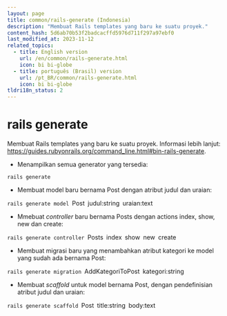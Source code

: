 ```yaml
---
layout: page
title: common/rails-generate (Indonesia)
description: "Membuat Rails templates yang baru ke suatu proyek."
content_hash: 5d6ab70b53f2badcacffd5976d711f297a97ebf0
last_modified_at: 2023-11-12
related_topics:
  - title: English version
    url: /en/common/rails-generate.html
    icon: bi bi-globe
  - title: português (Brasil) version
    url: /pt_BR/common/rails-generate.html
    icon: bi bi-globe
tldri18n_status: 2
---
```

# rails generate

Membuat Rails templates yang baru ke suatu proyek.
Informasi lebih lanjut: <https://guides.rubyonrails.org/command_line.html#bin-rails-generate>.

- Menampilkan semua generator yang tersedia:

`rails generate`

- Membuat model baru bernama Post dengan atribut judul dan uraian:

`rails generate model `<span class="tldr-var badge badge-pill bg-dark-lm bg-white-dm text-white-lm text-dark-dm font-weight-bold">Post</span>` `<span class="tldr-var badge badge-pill bg-dark-lm bg-white-dm text-white-lm text-dark-dm font-weight-bold">judul:string</span>` `<span class="tldr-var badge badge-pill bg-dark-lm bg-white-dm text-white-lm text-dark-dm font-weight-bold">uraian:text</span>

- Mmebuat _controller_ baru bernama Posts dengan actions index, show, new dan create:

`rails generate controller `<span class="tldr-var badge badge-pill bg-dark-lm bg-white-dm text-white-lm text-dark-dm font-weight-bold">Posts</span>` `<span class="tldr-var badge badge-pill bg-dark-lm bg-white-dm text-white-lm text-dark-dm font-weight-bold">index</span>` `<span class="tldr-var badge badge-pill bg-dark-lm bg-white-dm text-white-lm text-dark-dm font-weight-bold">show</span>` `<span class="tldr-var badge badge-pill bg-dark-lm bg-white-dm text-white-lm text-dark-dm font-weight-bold">new</span>` `<span class="tldr-var badge badge-pill bg-dark-lm bg-white-dm text-white-lm text-dark-dm font-weight-bold">create</span>

- Membuat migrasi baru yang menambahkan atribut kategori ke model yang sudah ada bernama Post:

`rails generate migration `<span class="tldr-var badge badge-pill bg-dark-lm bg-white-dm text-white-lm text-dark-dm font-weight-bold">AddKategoriToPost</span>` `<span class="tldr-var badge badge-pill bg-dark-lm bg-white-dm text-white-lm text-dark-dm font-weight-bold">kategori:string</span>

- Membuat _scaffold_ untuk model bernama Post, dengan pendefinisian atribut judul dan uraian:

`rails generate scaffold `<span class="tldr-var badge badge-pill bg-dark-lm bg-white-dm text-white-lm text-dark-dm font-weight-bold">Post</span>` `<span class="tldr-var badge badge-pill bg-dark-lm bg-white-dm text-white-lm text-dark-dm font-weight-bold">title:string</span>` `<span class="tldr-var badge badge-pill bg-dark-lm bg-white-dm text-white-lm text-dark-dm font-weight-bold">body:text</span>
